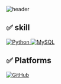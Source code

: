 ![header](https://capsule-render.vercel.app/api?type=waving&color=gradient&text=Welcome%20to%20haeun's%20GitHub%20👋&animation=twinkling&fontSize=35&fontAlignY=40&fontAlign=70&height=250&desc=Stellar%20Gradient&colors=1F2D50,3A5A9C)


## ✅ skill 

<p>
    <a href="https://github.com/gkdms13572/coding_test.git" target="_blank">
        <img src="https://img.shields.io/badge/Python-yellow?style=flat&logo=python&logoColor=white" alt="Python">
    </a>
    <a href="https://github.com/gkdms13572/coding_test.git" target="_blank">
        <img src="https://img.shields.io/badge/MySQL-steelblue?style=flat&logo=mysql&logoColor=white" alt="MySQL">
    </a>
</p>

## ✅ Platforms

<p>
  <a href="https://github.com/gkdms13572" target="_blank">
    <img src="https://img.shields.io/badge/GitHub-blue?style=flat&logo=github&logoColor=white" alt="GitHub">
  </a>
</p>

